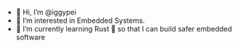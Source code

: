 - 👋 Hi, I’m @iggypei
- 👀 I’m interested in Embedded Systems.
- 🌱 I’m currently learning Rust 🦀 so that I can build safer embedded software
